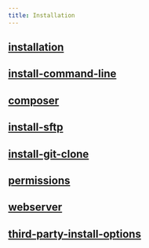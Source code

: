 ```yaml
---
title: Installation
---
```

## [installation](installation)
## [install-command-line](install-command-line)
## [composer](composer)
## [install-sftp](install-sftp)
## [install-git-clone](install-git-clone)
## [permissions](permissions)
## [webserver](webserver)
## [third-party-install-options](third-party-install-options)